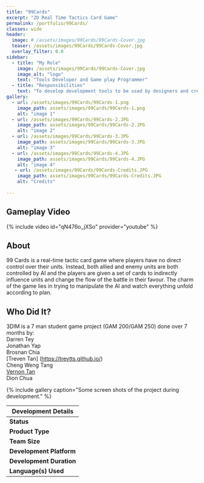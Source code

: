 ```yaml
---
title: "99Cards"
excerpt: "2D Real Time Tactics Card Game"
permalink: /portfolio/99Cards/
classes: wide
header:
  image: # /assets/images/99Cards/99Cards-Cover.jpg
  teaser: /assets/images/99Cards/99Cards-Cover.jpg
  overlay_filter: 0.0
sidebar:
  - title: "My Role"
    image: /assets/images/99Cards/99Cards-Cover.jpg
    image_alt: "logo"
    text: "Tools Developer and Game play Programmer"
  - title: "Responsibilities"
    text: "To develop development tools to be used by designers and creating game play systems for the game"
gallery:
  - url: /assets/images/99Cards/99Cards-1.png
    image_path: assets/images/99Cards/99Cards-1.png
    alt: "image 1"
  - url: /assets/images/99Cards/99Cards-2.JPG
    image_path: assets/images/99Cards/99Cards-2.JPG
    alt: "image 2"
  - url: /assets/images/99Cards/99Cards-3.JPG
    image_path: assets/images/99Cards/99Cards-3.JPG
    alt: "image 3"
  - url: /assets/images/99Cards/99Cards-4.JPG
    image_path: assets/images/99Cards/99Cards-4.JPG
    alt: "image 4"
   - url: /assets/images/99Cards/99Cards-Credits.JPG
    image_path: assets/images/99Cards/99Cards-Credits.JPG
    alt: "Credits"
    
---
```


## Gameplay Video

{% include video id="qN476o_jXSo" provider="youtube" %}

## **About**

99 Cards is a real-time tactic card game where players have no direct control over their units. Instead, both allied and enemy units are both controlled by AI and the players are given a set of cards to indirectly influence units and change the flow of the battle in their favour. The charm of the game lies in trying to manipulate the AI and watch everything unfold according to plan.

## **Who Did It?**

3DIM is a 7 man student game project (GAM 200/GAM 250) done over 7 months by:  
Darren Tey  
Jonathan Yap  
Brosnan Chia  
[Treven Tan] (https://trevtts.github.io/)  
Cheng Weng Tang  
[Vernon Tan](https://tyanshinvernon.wixsite.com/home)  
Dion Chua  

{% include gallery caption="Some screen shots of the project during development." %}

|**Development Details**                            |
|---------------------------------------------------|
|**Status**                 |Completed              |
|**Product Type**           |School Game Project    |
|**Team Size**              |7                      |
|**Development Platform**   |Custom Game Engine     |
|**Development Duration**   |7 Months               |
|**Language(s) Used**       |C++                    |

